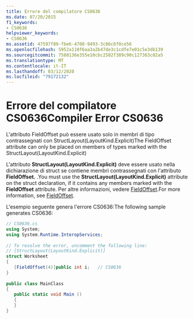 ```yaml
---
title: Errore del compilatore CS0636
ms.date: 07/20/2015
f1_keywords:
- CS0636
helpviewer_keywords:
- CS0636
ms.assetid: 47597f89-fbe6-4708-9493-3c86c6f0ce56
ms.openlocfilehash: 5952a110f6aa3a2b47de3c1cdfe7e01c5e3db139
ms.sourcegitcommit: 7588136e355e10cbc2582f389c90c127363c02a5
ms.translationtype: MT
ms.contentlocale: it-IT
ms.lasthandoff: 03/12/2020
ms.locfileid: "79172132"
---
```

# <a name="compiler-error-cs0636"></a><span data-ttu-id="5a8dd-102">Errore del compilatore CS0636</span><span class="sxs-lookup"><span data-stu-id="5a8dd-102">Compiler Error CS0636</span></span>
<span data-ttu-id="5a8dd-103">L'attributo FieldOffset può essere usato solo in membri di tipo contrassegnati con StructLayout(LayoutKind.Explicit)</span><span class="sxs-lookup"><span data-stu-id="5a8dd-103">The FieldOffset attribute can only be placed on members of types marked with the StructLayout(LayoutKind.Explicit)</span></span>  
  
 <span data-ttu-id="5a8dd-104">L'attributo **StructLayout(LayoutKind.Explicit)** deve essere usato nella dichiarazione di struct se contiene membri contrassegnati con l'attributo **FieldOffset.** .</span><span class="sxs-lookup"><span data-stu-id="5a8dd-104">You must use the **StructLayout(LayoutKind.Explicit)** attribute on the struct declaration, if it contains any members marked with the **FieldOffset** attribute.</span></span> <span data-ttu-id="5a8dd-105">Per altre informazioni, vedere [FieldOffset](xref:System.Runtime.InteropServices.FieldOffsetAttribute).</span><span class="sxs-lookup"><span data-stu-id="5a8dd-105">For more information, see [FieldOffset](xref:System.Runtime.InteropServices.FieldOffsetAttribute).</span></span>  
  
 <span data-ttu-id="5a8dd-106">L'esempio seguente genera l'errore CS0636:</span><span class="sxs-lookup"><span data-stu-id="5a8dd-106">The following sample generates CS0636:</span></span>  
  
```csharp  
// CS0636.cs  
using System;  
using System.Runtime.InteropServices;  
  
// To resolve the error, uncomment the following line:  
// [StructLayout(LayoutKind.Explicit)]  
struct Worksheet  
{  
   [FieldOffset(4)]public int i;   // CS0636
}  
  
public class MainClass  
{  
   public static void Main ()  
   {  
   }  
}  
```
